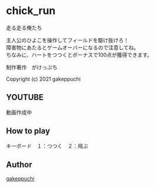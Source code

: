 # chick_run
走る走る俺たち

主人公のひよこを操作してフィールドを駆け抜けろ！<br>
障害物にあたるとゲームオーバーになるので注意してね。<br>
ちなみに、ハートをつつくとボーナスで100点が獲得できます。<br>

制作著作　がけっぷち<br>

Copyright (c) 2021 gakeppuchi

## YOUTUBE<br>
動画作成中

## How to play <br>
キーボード　１：つつく　２：飛ぶ

## Author <br>
[gakeppuchi](https://twitter.com/X79nx8rcmAmMqJS) <br>
